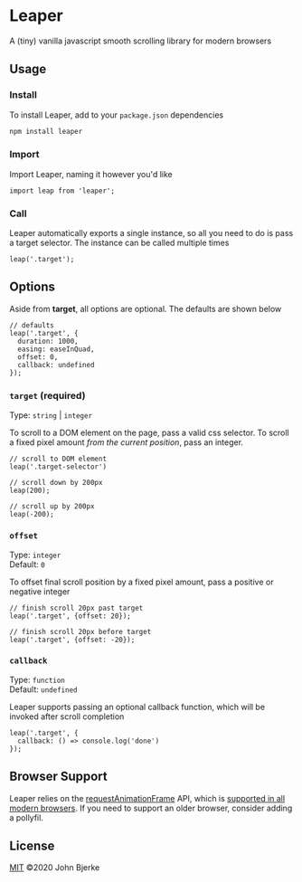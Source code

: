 # Leaper
A (tiny) vanilla javascript smooth scrolling library for modern browsers

## Usage

### Install
To install Leaper, add to your `package.json` dependencies
```bash
npm install leaper
```

### Import
Import Leaper, naming it however you'd like
```es6
import leap from 'leaper';
```

### Call
Leaper automatically exports a single instance, so all you need to do is pass a target selector. The instance can be called multiple times

```es6
leap('.target');
```

## Options
Aside from **target**, all options are optional. The defaults are shown below
```es6
// defaults
leap('.target', {
  duration: 1000,
  easing: easeInQuad,
  offset: 0,
  callback: undefined
});
```

### `target` (required)
Type: `string` | `integer`

To scroll to a DOM element on the page, pass a valid css selector. To scroll a fixed pixel amount *from the current position*, pass an integer.
```es6
// scroll to DOM element
leap('.target-selector')
```

```es6
// scroll down by 200px
leap(200);

// scroll up by 200px
leap(-200);
```

### `offset`
Type: `integer`<br>
Default: `0`

To offset final scroll position by a fixed pixel amount, pass a positive or negative integer

```es6
// finish scroll 20px past target
leap('.target', {offset: 20});

// finish scroll 20px before target
leap('.target', {offset: -20});
```

### `callback`
Type: `function`<br>
Default: `undefined`

Leaper supports passing an optional callback function, which will be invoked after scroll completion

```es6
leap('.target', {
  callback: () => console.log('done')
});
```


## Browser Support

Leaper relies on the [requestAnimationFrame](https://developer.mozilla.org/en-US/docs/Web/API/window/requestAnimationFrame) API, which is [supported in all modern browsers](https://caniuse.com/#feat=requestanimationframe). If you need to support an older browser, consider adding a pollyfil.

## License
[MIT](https://opensource.org/licenses/MIT) &copy;2020 John Bjerke